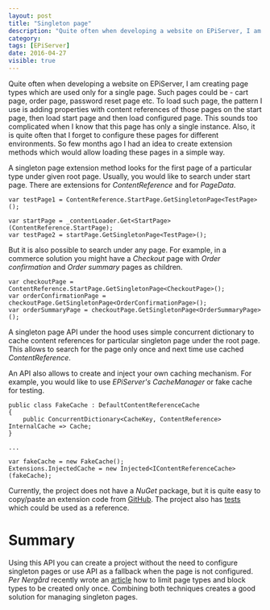 ```yaml
---
layout: post
title: "Singleton page"
description: "Quite often when developing a website on EPiServer, I am creating page types which are used only for a single page. Such pages could be - cart page, order page, password reset page etc. To load such page, the pattern I use is adding properties with content references of those pages on the start page, then load start page and then load configured page. This sounds too complicated when I know that this page has only a single instance. Also, it is quite often that I forget to configure these pages for different environments. So few months ago I had an idea to create extension methods which would allow loading these pages in a simple way."
category:
tags: [EPiServer]
date: 2016-04-27
visible: true
---
```

<p class="lead">
Quite often when developing a website on EPiServer, I am creating page types which are used only for a single page. Such pages could be - cart page, order page, password reset page etc. To load such page, the pattern I use is adding properties with content references of those pages on the start page, then load start page and then load configured page. This sounds too complicated when I know that this page has only a single instance. Also, it is quite often that I forget to configure these pages for different environments. So few months ago I had an idea to create extension methods which would allow loading these pages in a simple way.
</p>

A singleton page extension method looks for the first page of a particular type under given root page. Usually, you would like to search under start page. There are extensions for _ContentReference_ and for _PageData_.

```
var testPage1 = ContentReference.StartPage.GetSingletonPage<TestPage>();

var startPage = _contentLoader.Get<StartPage>(ContentReference.StartPage);
var testPage2 = startPage.GetSingletonPage<TestPage>();
```

But it is also possible to search under any page. For example, in a commerce solution you might have a _Checkout_ page with _Order confirmation_ and _Order summary_ pages as children.

```
var checkoutPage = ContentReference.StartPage.GetSingletonPage<CheckoutPage>();
var orderConfirmationPage = checkoutPage.GetSingletonPage<OrderConfirmationPage>();
var orderSummaryPage = checkoutPage.GetSingletonPage<OrderSummaryPage>();
```
A singleton page API under the hood uses simple concurrent dictionary to cache content references for particular singleton page under the root page.  This allows to search for the page only once and next time use cached _ContentReference_.

An API also allows to create and inject your own caching mechanism. For example, you would like to use _EPiServer's CacheManager_ or fake cache for testing.

```
public class FakeCache : DefaultContentReferenceCache
{
    public ConcurrentDictionary<CacheKey, ContentReference> InternalCache => Cache;
}

...

var fakeCache = new FakeCache();
Extensions.InjectedCache = new Injected<IContentReferenceCache>(fakeCache);
```

Currently, the project does not have a _NuGet_ package, but it is quite easy to copy/paste an extension code from [GitHub](https://github.com/marisks/SingletonPage). The project also has [tests](https://github.com/marisks/SingletonPage/tree/master/src/SingletonPage.Tests) which could be used as a reference.

# Summary

Using this API you can create a project without the need to configure singleton pages or use API as a fallback when the page is not configured. _Per Nergård_ recently wrote an [article](http://world.episerver.com/blogs/Per-Nergard/Dates/2016/4/limit-block-and-page-types-to-be-created-only-once-updated/) how to limit page types and block types to be created only once. Combining both techniques creates a good solution for managing singleton pages.
